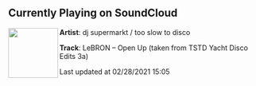 ## Currently Playing on SoundCloud

[<img align="left" width="100" src="https://i1.sndcdn.com/artworks-Ry5nS9UlaYcyuJzv-OTm8bA-t50x50.jpg">](https://soundcloud.com/djsupermarkt/lebron-open-up-taken-from-tstd-yacht-disco-edits-3a)

**Artist**: dj supermarkt / too slow to disco 

**Track**: LeBRON – Open Up (taken from TSTD Yacht Disco Edits 3a)

Last updated at 02/28/2021 15:05
